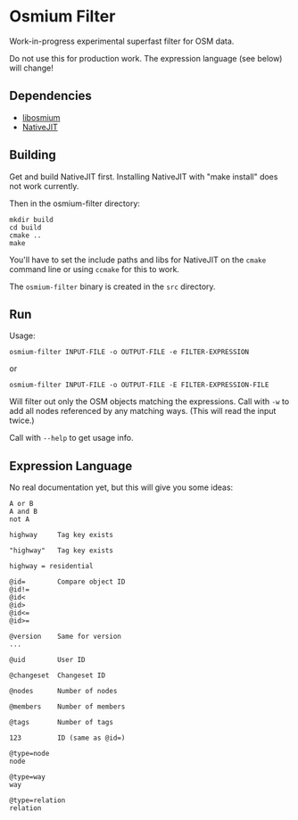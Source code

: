
# Osmium Filter

Work-in-progress experimental superfast filter for OSM data.

Do not use this for production work. The expression language (see below) will change!

## Dependencies

* [libosmium](https://github.com/osmcode/libosmium)
* [NativeJIT](https://github.com/bitfunnel/nativejit/)


## Building

Get and build NativeJIT first. Installing NativeJIT with "make install" does
not work currently.

Then in the osmium-filter directory:

    mkdir build
    cd build
    cmake ..
    make

You'll have to set the include paths and libs for NativeJIT on the `cmake`
command line or using `ccmake` for this to work.

The `osmium-filter` binary is created in the `src` directory.


## Run

Usage:

    osmium-filter INPUT-FILE -o OUTPUT-FILE -e FILTER-EXPRESSION

or

    osmium-filter INPUT-FILE -o OUTPUT-FILE -E FILTER-EXPRESSION-FILE

Will filter out only the OSM objects matching the expressions. Call with `-w`
to add all nodes referenced by any matching ways. (This will read the input
twice.)

Call with `--help` to get usage info.


## Expression Language

No real documentation yet, but this will give you some ideas:

    A or B
    A and B
    not A

    highway     Tag key exists

    "highway"   Tag key exists

    highway = residential

    @id=        Compare object ID
    @id!=
    @id<
    @id>
    @id<=
    @id>=

    @version    Same for version
    ...

    @uid        User ID

    @changeset  Changeset ID

    @nodes      Number of nodes

    @members    Number of members

    @tags       Number of tags

    123         ID (same as @id=)

    @type=node
    node

    @type=way
    way

    @type=relation
    relation

